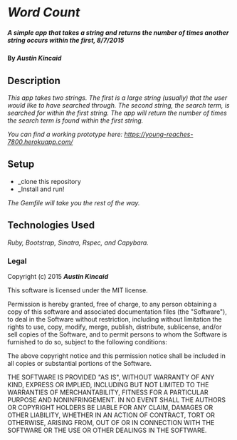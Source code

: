 # _Word Count_

##### _A simple app that takes a string and returns the number of times another string occurs within the first, 8/7/2015_

#### By _**Austin Kincaid**_

## Description

_This app takes two strings. The first is a large string (usually) that the user would like to have searched through. The second string, the search term, is searched for within the first string. The app will return the number of times the search term is found within the first string._

_You can find a working prototype here: https://young-reaches-7800.herokuapp.com/_

## Setup

* _clone this repository
* _Install and run!

_The Gemfile will take you the rest of the way._

## Technologies Used

_Ruby, Bootstrap, Sinatra, Rspec, and Capybara._

### Legal

Copyright (c) 2015 **_Austin Kincaid_**

This software is licensed under the MIT license.

Permission is hereby granted, free of charge, to any person obtaining a copy
of this software and associated documentation files (the "Software"), to deal
in the Software without restriction, including without limitation the rights
to use, copy, modify, merge, publish, distribute, sublicense, and/or sell
copies of the Software, and to permit persons to whom the Software is
furnished to do so, subject to the following conditions:

The above copyright notice and this permission notice shall be included in
all copies or substantial portions of the Software.

THE SOFTWARE IS PROVIDED "AS IS", WITHOUT WARRANTY OF ANY KIND, EXPRESS OR
IMPLIED, INCLUDING BUT NOT LIMITED TO THE WARRANTIES OF MERCHANTABILITY,
FITNESS FOR A PARTICULAR PURPOSE AND NONINFRINGEMENT. IN NO EVENT SHALL THE
AUTHORS OR COPYRIGHT HOLDERS BE LIABLE FOR ANY CLAIM, DAMAGES OR OTHER
LIABILITY, WHETHER IN AN ACTION OF CONTRACT, TORT OR OTHERWISE, ARISING FROM,
OUT OF OR IN CONNECTION WITH THE SOFTWARE OR THE USE OR OTHER DEALINGS IN
THE SOFTWARE.
